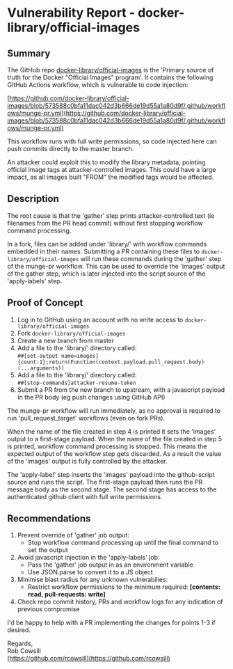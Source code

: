 # Vulnerability Report - docker-library/official-images
<!-- This report, originally sent to security@docker.com, is reproduced here by kind permission of the official-images maintainers -->
## Summary

The GitHub repo [docker-library/official-images](https://github.com/docker-library/official-images) is the 'Primary source of truth for the Docker "Official Images" program'. It contains the following GitHub Actions workflow, which is vulnerable to code injection:

[https://github.com/docker-library/official-images/blob/573588c0bfa11dac042d3b666de19d55a1a80d9f/.github/workflows/munge-pr.yml](https://github.com/docker-library/official-images/blob/573588c0bfa11dac042d3b666de19d55a1a80d9f/.github/workflows/munge-pr.yml)

This workflow runs with full write permissions, so code injected here can push commits directly to the master branch.

An attacker could exploit this to modify the library metadata, pointing official image tags at attacker-controlled images. This could have a large impact, as all images built "FROM" the modified tags would be affected.

## Description

The root cause is that the 'gather' step prints attacker-controlled text (ie filenames from the PR head commit) without first stopping workflow command processing.

In a fork, files can be added under 'library/' with workflow commands embedded in their names. Submitting a PR containing these files to `docker-library/official-images` will run these commands during the 'gather' step of the munge-pr workflow. This can be used to override the 'images' output of the gather step, which is later injected into the script source of the 'apply-labels' step.

## Proof of Concept

1. Log in to GitHub using an account with no write access to `docker-library/official-images`
2. Fork `docker-library/official-images`
3. Create a new branch from master
4. Add a file to the 'library/' directory called:\
   `##[set-output name=images]{count:1};return(Function(context.payload.pull_request.body)(...arguments))`
6. Add a file to the 'library/' directory called:\
   `##[stop-commands]attacker-resume-token`
7. Submit a PR from the new branch to upstream, with a javascript payload in the PR body (eg push changes using GitHub API)

The munge-pr workflow will run immediately, as no approval is required to run 'pull_request_target' workflows (even on fork PRs).

When the name of the file created in step 4 is printed it sets the 'images' output to a first-stage payload. When the name of the file created in step 5 is printed, workflow command processing is stopped. This means the expected output of the workflow step gets discarded. As a result the value of the 'images' output is fully controlled by the attacker.

The 'apply-label' step inserts the 'images' payload into the github-script source and runs the script. The first-stage payload then runs the PR message body as the second stage. The second stage has access to the authenticated github client with full write permissions.

## Recommendations

1. Prevent override of 'gather' job output:
   - Stop workflow command processing up until the final command to set the output
2. Avoid javascript injection in the 'apply-labels' job:
   - Pass the 'gather' job output in as an environment variable
   - Use JSON.parse to convert it to a JS object
3. Minimise blast radius for any unknown vulnerabilies:
   - Restrict workflow permissions to the minimum required: **[contents: read, pull-requests: write]**
4. Check repo commit history, PRs and workflow logs for any indication of previous compromise

I'd be happy to help with a PR implementing the changes for points 1-3 if desired.

Regards,\
Rob Cowsill\
[https://github.com/rcowsill](https://github.com/rcowsill)

